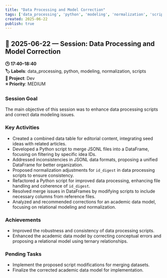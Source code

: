 ```yaml
---
title: "Data Processing and Model Correction"
tags: ['data_processing', 'python', 'modeling', 'normalization', 'scripts']
created: 2025-06-22
publish: true
---
```


## 📅 2025-06-22 — Session: Data Processing and Model Correction

**🕒 17:40–18:40**  
**🏷️ Labels**: data_processing, python, modeling, normalization, scripts  
**📂 Project**: Dev  
**⭐ Priority**: MEDIUM  


### Session Goal
The main objective of this session was to enhance data processing scripts and correct data modeling issues.

### Key Activities
- Created a combined data table for editorial content, integrating seed ideas with related articles.
- Developed a Python script to merge JSONL files into a DataFrame, focusing on filtering by specific idea IDs.
- Addressed inconsistencies in JSONL data formats, proposing a unified DataFrame for better organization.
- Proposed normalization adjustments for `id_digest` in data processing scripts to ensure consistency.
- Refactored a Python script for improved data processing, enhancing file handling and coherence of `id_digest`.
- Resolved merge issues in DataFrames by modifying scripts to include necessary columns from reference files.
- Analyzed and recommended corrections for an academic data model, focusing on relational modeling and normalization.

### Achievements
- Improved the robustness and consistency of data processing scripts.
- Enhanced the academic data model by correcting conceptual errors and proposing a relational model using ternary relationships.

### Pending Tasks
- Implement the proposed script modifications for merging datasets.
- Finalize the corrected academic data model for implementation.
